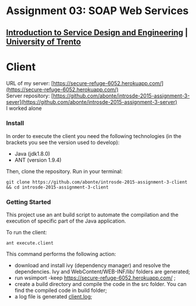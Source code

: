 # Assignment 03: SOAP Web Services

## [Introduction to Service Design and Engineering](https://github.com/IntroSDE) | [University of Trento](http://www.unitn.it/)

# Client

URL of my server: [https://secure-refuge-6052.herokuapp.com/](https://secure-refuge-6052.herokuapp.com/)  
Server repository: [https://github.com/abonte/introsde-2015-assignment-3-sever](https://github.com/abonte/introsde-2015-assignment-3-server)  
I worked alone

### Install
In order to execute the client you need the following technologies (in the brackets you see the version used to develop):

* Java (jdk1.8.0)
* ANT (version 1.9.4)

Then, clone the repository. Run in your terminal:

```
git clone https://github.com/abonte/introsde-2015-assignment-3-client && cd introsde-2015-assignment-3-client
```
### Getting Started
This project use an ant build script to automate the compilation and the execution of specific part of the Java application.  

To run the client:
```
ant execute.client
```

This command performs the following action:
* download and install ivy (dependency manager) and resolve the dependencies. Ivy and WebContent/WEB-INF/lib/ folders are generated;
* run wsimport -keep https://secure-refuge-6052.herokuapp.com/ ;
* create a build directory and compile the code in the src folder. You can find the compiled code in build folder;
* a log file is generated [client.log](client.log);


